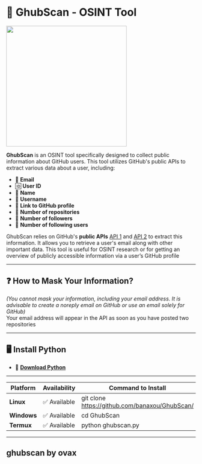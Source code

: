 # 🔎 GhubScan - OSINT Tool 
<img src="https://github.com/user-attachments/assets/157de8d0-a6e8-4385-a79c-890dbfe73960" width="320px" height="320">


**GhubScan** is an OSINT tool specifically designed to collect public information about GitHub users. This tool utilizes GitHub's public APIs to extract various data about a user, including: 

- 📧 **Email**
- 🆔 **User ID**
- 📝 **Name**
- 🔑 **Username**
- 🔗 **Link to GitHub profile**
- 📂 **Number of repositories**
- 👥 **Number of followers**
- 👤 **Number of following users**

GhubScan relies on GitHub's **public APIs** [API 1](https://api.github.com/users/usergithub/events/public) and [API 2](https://api.github.com/users/usergithub) to extract this information. It allows you to retrieve a user's email along with other important data. This tool is useful for OSINT research or for getting an overview of publicly accessible information via a user’s GitHub profile

---

## ❓ How to Mask Your Information?

*(You cannot mask your information, including your email address. It is advisable to create a noreply email on GitHub or use an email solely for GitHub)*  
Your email address will appear in the API as soon as you have posted two repositories

---

## 🖥️ Install Python  
- 🐍 **[Download Python](https://www.python.org/downloads/)**

---

| Platform      | Availability         | Command to Install                     |
|---------------|----------------------|----------------------------------------|
| **Linux**     | ✅ Available          |  git clone https://github.com/banaxou/GhubScan/ |                            
| **Windows**   | ✅ Available          | cd GhubScan                           |
| **Termux**    | ✅ Available          | python ghubscan.py                    |

---
## **ghubscan by ovax**
